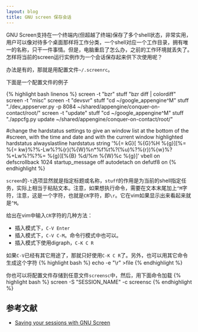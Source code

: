 ```yaml
---
layout: blog
title: GNU screen 保存会话
---
```


GNU Screen支持在一个终端内(但超越了终端)保存了多个shell状态，非常实用，用户可以像对待多个桌面那样将工作分类，一个shell对应一个工作目录，拥有唯一的名称，只干一件事情。但是，电脑重启了怎么办，之前的工作环境就丢失了。怎样将当前的screen运行实例作为一个会话保存起来供下次使用呢？

办法是有的，那就是用配置文件`~/.screenrc`。

下面是一个配置文件的例子

{% highlight bash linenos %}
screen -t "bzr"
stuff "bzr diff | colordiff"
screen -t "misc"
screen -t "devsvr"
stuff "cd ~/google_appengine^M"
stuff "./dev_appserver.py -p 8084 ~/shared/appengine/conquer-on-contact/root/"
screen -t "update"
stuff "cd ~/google_appengine^M"
stuff "./appcfg.py update ~/shared/appengine/conquer-on-contact/root/"
 
#change the hardstatus settings to give an window list at the bottom of the
#screen, with the time and date and with the current window highlighted
hardstatus alwayslastline 
hardstatus string '%{= kG}[ %{G}%H %{g}][%= %{= kw}%?%-Lw%?%{r}(%{W}%n*%f%t%?(%u)%?%{r})%{w}%?%+Lw%?%?%= %{g}][%{B} %d/%m %{W}%c %{g}]'
vbell on
defscrollback 1024
startup_message off
autodetach on
defutf8 on
{% endhighlight %}

`screen`的`-t`选项显然就是指定标题或名称，`stuff`的作用是为当前的shell指定任务，实际上相当于粘贴文本。注意，如果想执行命令，需要在文本末尾加上`^M`字符，注意，这是一个字符，也就是`CR`字符，即`\r`。它在vim如果显示出来看起来就是`^M`。

给出在vim中输入`CR`字符的几种方法：

  - 插入模式下，`C-V Enter`
  - 插入模式下，`C-V C-M`。命令行模式中也可以。
  - 插入模式下使用digraph，`C-K C R`

如果`C-V`已经有其它用途了，那就只好使用`C-K C R`了。另外，也可以用其它命令生成这个字符
{% highlight bash %}
echo -e "\r" >file
{% endhighlight %}

你也可以将配置文件存储到任意文件`screensc`中，然后，用下面命令加载
{% highlight bash %}
screen -S "SESSION_NAME" -c screensc
{% endhighlight %}


## 参考文献

  - [Saving your sessions with GNU Screen](http://log.brandonthomson.com/2009/06/saving-your-sessions-with-gnu-screen.html)

